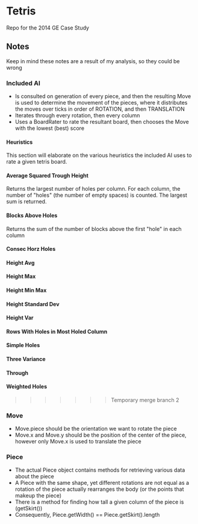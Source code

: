 Tetris
======

Repo for the 2014 GE Case Study

## Notes ##
Keep in mind these notes are a result of my analysis, so they could be wrong
### Included AI ###
- Is consulted on generation of every piece, and then the resulting Move is used to determine the movement of the pieces,
    where it distributes the moves over ticks in order of ROTATION, and then TRANSLATION
- Iterates through every rotation, then every column
- Uses a BoardRater to rate the resultant board, then chooses the Move with the lowest (best) score
#### Heuristics ####
This section will elaborate on the various heuristics the included AI uses to rate a given tetris board.
#### Average Squared Trough Height ####
Returns the largest number of holes per column.
For each column, the number of "holes" (the number of empty spaces) is counted. The largest sum is returned.
#### Blocks Above Holes ####
Returns the sum of the number of blocks above the first "hole" in each column
#### Consec Horz Holes ####

#### Height Avg ####

#### Height Max ####

#### Height Min Max ####

#### Height Standard Dev ####

#### Height Var ####

#### Rows With Holes in Most Holed Column ####

#### Simple Holes ####

#### Three Variance ####

#### Through ####

#### Weighted Holes ####

>>>>>>> Temporary merge branch 2
### Move ###
- Move.piece should be the orientation we want to rotate the piece
- Move.x and Move.y should be the position of the center of the piece, however only Move.x is used to translate the piece

### Piece ###
- The actual Piece object contains methods for retrieving various data about the piece
- A Piece with the same shape, yet different rotations are not equal as a rotation of the piece actually rearranges the
    body (or the points that makeup the piece)
- There is a method for finding how tall a given column of the piece is (getSkirt())
- Consequently, Piece.getWidth() == Piece.getSkirt().length
